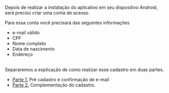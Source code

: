 Depois de realizar a instalação do aplicativo em seu dispositivo Android, será preciso criar uma conta de acesso.

Para essa conta você precisará das seguintes informações

- e-mail válido
- CPF
- Nome completo
- Data de nascimento
- Endereço<Br><br>

Separaremos a explicação de como realizar esse cadastro em duas partes.

- [Parte 1.](/ABT-%2D-app-Android/2.-Cadastrando-sua-conta-de-acesso/2.1.-Complementação-do-cadastro-%2D-Parte-1) Pré cadastro e confirmação de e-mail
- [Parte 2.](/ABT-%2D-app-Android/2.-Cadastrando-sua-conta-de-acesso/2.2.-Pré-cadastro-e-confirmação-de-e%2Dmail-%2D-Parte-2) Complementação do cadastro.
